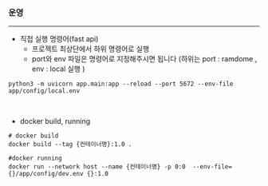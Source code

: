 ### 운영 
---
- 직접 실행 명령어(fast api)
   - 프로젝트 최상단에서 하위 명령어로 실행 
   - port와 env 파일은 명령어로 지정해주시면 됩니다 (하위는 port : ramdome , env : local 실행 )
```
python3 -m uvicorn app.main:app --reload --port 5672 --env-file app/config/local.env
```

<br/>

- docker build, running 
```
# docker build 
docker build --tag {컨테이너명}:1.0 .

#docker running 
docker run --network host --name {컨테이너명} -p 0:0  --env-file={}/app/config/dev.env {}:1.0 
``` 
